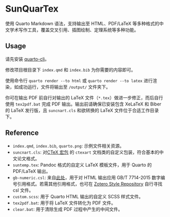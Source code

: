 # SunQuarTex

使用 Quarto Markdown 语法，支持输出至 HTML、PDF/LaTeX 等多种格式的中文学术写作工具，覆盖交叉引用、插图绘制、定理系统等多种功能。

## Usage

请先安装 [quarto-cli](https://github.com/quarto-dev/quarto-cli)。

修改项目根目录下 `index.qmd` 和 `index.bib` 为你需要的内容即可。

使用命令行 `quarto render --to html` 或 `quarto render --to latex` 进行渲染，如成功运行，文件将输出至 `/output/` 文件夹下。

你可在输出 PDF 前自行对输出的 LaTeX 文件（`*.tex`）做进一步修正，而后自行使用 `tex2pdf.bat` 完成 PDF 输出。输出前请确保已安装包含 XeLaTeX 和 Biber 的 LaTeX 发行版，且 `suncnart.cls` 和欲转换的 LaTeX 文件位于合适工作目录下。

## Reference

- `index.qmd`, `index.bib`, `quarto.png`: 示例文件相关资源。
- `suncnart.cls`: 对[CTeX 宏包](https://ctan.org/pkg/ctex) 的 `ctexart` 文档类的自定义包装，符合基本的中文论文格式。
- `suntemp.tex`: Pandoc 格式的自定义 LaTeX 模板文件，用于 Quarto 的 PDF/LaTeX 输出。
- `gb-numeric.csl`: 来自[此处](https://www.zotero.org/styles/china-national-standard-gb-t-7714-2015-numeric)，用于对 HTML 输出应用 GB/T 7714-2015 数字编号引用格式。若需其他引用格式，也可在 [Zotero Style Repository](https://www.zotero.org/styles) 自行寻找 csl 文件。
- `custom.scss`: 用于 Quarto HTML 输出的自定义 SCSS 样式文件。
- `tex2pdf.bat`: 用于将 LaTeX 文件转化为 PDF 文件。
- `clear.bat`: 用于清除生成 PDF 过程中产生的中间文件。